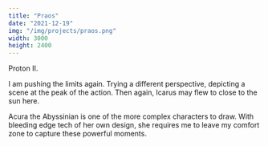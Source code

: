 ```yaml
---
title: "Praos"
date: "2021-12-19"
img: "/img/projects/praos.png"
width: 3000
height: 2400
---
```


Proton II.

I am pushing the limits again. Trying a different perspective, depicting a scene at the peak of the action. Then again, Icarus may flew to close to the sun here.

Acura the Abyssinian is one of the more complex characters to draw. With bleeding edge tech of her own design, she requires me to leave my comfort zone to capture these powerful moments.
